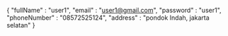 {
    "fullName" : "user1",
    "email" : "user1@gmail.com",
    "password" : "user1",
    "phoneNumber" : "08572525124",
    "address" : "pondok Indah, jakarta selatan"
}
